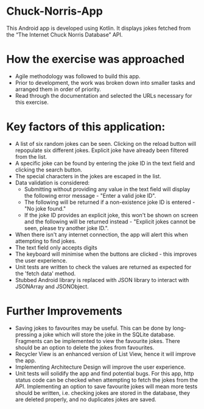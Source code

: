 # Chuck-Norris-App
This Android app is developed using Kotlin. It displays jokes fetched from the “The Internet Chuck Norris Database” API. 

# How the exercise was approached
- Agile methodology was followed to build this app.
- Prior to development, the work was broken down into smaller tasks and arranged them in order of priority.
- Read through the documentation and selected the URLs necessary for this exercise.

# Key factors of this application:
- A list of six random jokes can be seen. Clicking on the reload button will repopulate six different jokes. Explicit joke have already been filtered from the list.
- A specific joke can be found by entering the joke ID in the text field and clicking the search button.
- The special characters in the jokes are escaped in the list.
- Data validation is considered:
  - Submitting without providing any value in the text field will display the following error message - "Enter a valid joke ID".
  - The following will be returned if a non-existence joke ID is entered - "No joke found."
  - If the joke ID provides an explicit joke, this won't be shown on screen and the following will be returned instead - "Explicit jokes cannot be seen, please try another joke ID.".
- When there isn't any internet connection, the app will alert this when attempting to find jokes.
- The text field only accepts digits
- The keyboard will minimise when the buttons are clicked - this improves the user experience.
- Unit tests are written to check the values are returned as expected for the 'fetch data' method.
- Stubbed Android library is replaced with JSON library to interact with JSONArray and JSONObject.

# Further Improvements
- Saving jokes to favourites may be useful. This can be done by long-pressing a joke which will store the joke in the SQLite database. Fragments can be implemented to view the favourite jokes. There should be an option to delete the jokes from favourites.
- Recycler View is an enhanced version of List View, hence it will improve the app.
- Implementing Architecture Design will improve the user experience.
- Unit tests will solidify the app and find potential bugs. For this app, http status code can be checked when attempting to fetch the jokes from the API. Implementing an option to save favourite jokes will mean more tests should be written, i.e. checking jokes are stored in the database, they are deleted properly, and no duplicates jokes are saved. 
